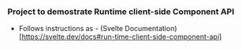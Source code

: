 ### Project to demostrate Runtime client-side Component API

- Follows instructions as - (Svelte Documentation)[https://svelte.dev/docs#run-time-client-side-component-api]
